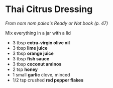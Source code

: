 # Thai Citrus Dressing

_From nom nom paleo's Ready or Not book (p. 47)_

Mix everything in a jar with a lid

- 3 tbsp **extra-virgin olive oil**
- 3 tbsp **lime juice**
- 3 tbsp **orange juice**
- 3 tbsp **fish sauce**
- 3 tbsp **coconut aminos**
- 2 tsp **honey**
- 1 small **garlic** clove, minced
- 1/2 tsp crushed **red pepper flakes**
